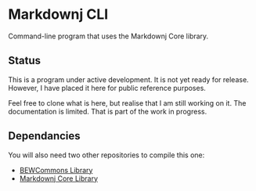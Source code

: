 # Markdownj CLI
Command-line program that uses the Markdownj Core library.

## Status
This is a program under active development.  It is not yet ready for release.
However, I have placed it here for public reference purposes.

Feel free to clone what is here, but realise that I am still working on it.  The documentation
is limited.  That is part of the work in progress.

## Dependancies
You will also need two other repositories to compile this one:

- [BEWCommons Library][bewc]
- [Markdownj Core Library][mjc]



[bewc]:https://github.com/bewillcott/bewcommons
[mjc]:https://github.com/bewillcott/markdownj
